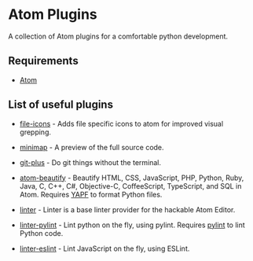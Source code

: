 # Atom Plugins
A collection of Atom plugins for a comfortable python development.

## Requirements

* [Atom](https://atom.io/)

## List of useful plugins

* [file-icons](https://atom.io/packages/file-icons) - Adds file specific icons to atom for improved visual grepping.

* [minimap](https://atom.io/packages/minimap) - A preview of the full source code.

* [git-plus](https://atom.io/packages/git-plus) - Do git things without the terminal.

* [atom-beautify](https://atom.io/packages/atom-beautify) - Beautify HTML, CSS, JavaScript, PHP, Python, Ruby, Java, C, C++, C#, Objective-C, CoffeeScript, TypeScript, and SQL in Atom. Requires [YAPF](https://github.com/google/yapf#installation) to format Python files.

* [linter](https://atom.io/packages/linter) - Linter is a base linter provider for the hackable Atom Editor.

* [linter-pylint](https://atom.io/packages/linter-flake8) - Lint python on the fly, using pylint. Requires [pylint](https://www.pylint.org/#install) to lint Python code.

* [linter-eslint](https://atom.io/packages/linter-eslint) - Lint JavaScript on the fly, using ESLint.
